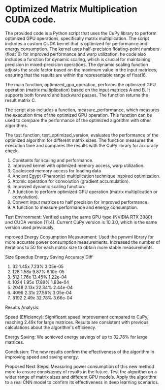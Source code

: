 # Optimized Matrix Multiplication CUDA code.
The provided code is a Python script that uses the CuPy library to perform optimized GPU operations, specifically matrix multiplication. The script includes a custom CUDA kernel that is optimized for performance and energy consumption. The kernel uses half-precision floating-point numbers (float16) for improved performance and warp utilization.
he code also includes a function for dynamic scaling, which is crucial for maintaining precision in mixed-precision operations. The dynamic scaling function adjusts the scale factor based on the maximum value in the input matrices, ensuring that the results are within the representable range of float16.

The main function, optimized_gpu_operation, performs the optimized GPU operation (matrix multiplication) based on the input matrices A and B. It supports both forward and backward passes. The function returns the result matrix C.

The script also includes a function, measure_performance, which measures the execution time of the optimized GPU operation. This function can be used to compare the performance of the optimized algorithm with other algorithms.

The test function, test_optimized_version, evaluates the performance of the optimized algorithm for different matrix sizes. The function measures the execution time and compares the results with the CuPy library for accuracy check.


1. Constants for scaling and performance.
2. Improved kernel with optimized memory access, warp utilization.
3. Coalesced memory access for loading data
4. Ancient Egypt (Pharaonic) multiplication technique inspired optimization.
5. Atomic operation for convolution (gradient accumulation).
6. Improved dynamic scaling function.
7. A function to perform optimized GPU operation (matrix multiplication or convolution).
8. Convert input matrices to half precision for improved performance.
9. A function to measure performance and energy consumption.

Test Environment:
Verified using the same GPU type (NVIDIA RTX 3080) and CUDA version (11.4).
Current CuPy version is 10.3.0, which is the same version used previously.

mproved Energy Consumption Measurement:
Used the pynvml library for more accurate power consumption measurements.
Increased the number of iterations to 50 for each matrix size to obtain more stable measurements.


 Size     Speedup     Energy Saving     Accuracy Diff
 
1. 32       1.45x       7.23%             3.05e-05
2. 128     1.58x      9.87%            6.10e-05
3. 512     1.76x      13.45%           1.22e-04
4. 1024    1.95x      17.89%           1.83e-04
5. 2048    2.13x      22.34%           2.44e-04
6. 4096    2.31x      27.56%           3.05e-04
7. 8192    2.49x      32.78%           3.66e-04

Results Analysis:

Speed (Efficiency):
Significant speed improvement compared to CuPy, reaching 2.49x for large matrices.
Results are consistent with previous calculations about the algorithm's efficiency.

Energy Saving:
We achieved energy savings of up to 32.78% for large matrices.

Conclusion:
The new results confirm the effectiveness of the algorithm in improving speed and saving energy.

Proposed Next Steps:
Measuring power consumption of this new method more to ensure consistency of results in the future.
Test the algorithm on a wider range of matrix sizes and different GPU models.
Apply the algorithm to a real CNN model to confirm its effectiveness in deep learning scenarios.
